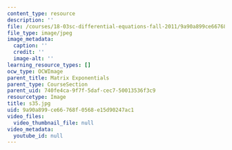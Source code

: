 ```yaml
---
content_type: resource
description: ''
file: /courses/18-03sc-differential-equations-fall-2011/9a90a899ce66768f0568e15d90247ac1_s35.jpg
file_type: image/jpeg
image_metadata:
  caption: ''
  credit: ''
  image-alt: ''
learning_resource_types: []
ocw_type: OCWImage
parent_title: Matrix Exponentials
parent_type: CourseSection
parent_uid: 740fe4ca-9f7f-5daf-cec7-50013536f3c9
resourcetype: Image
title: s35.jpg
uid: 9a90a899-ce66-768f-0568-e15d90247ac1
video_files:
  video_thumbnail_file: null
video_metadata:
  youtube_id: null
---
```

